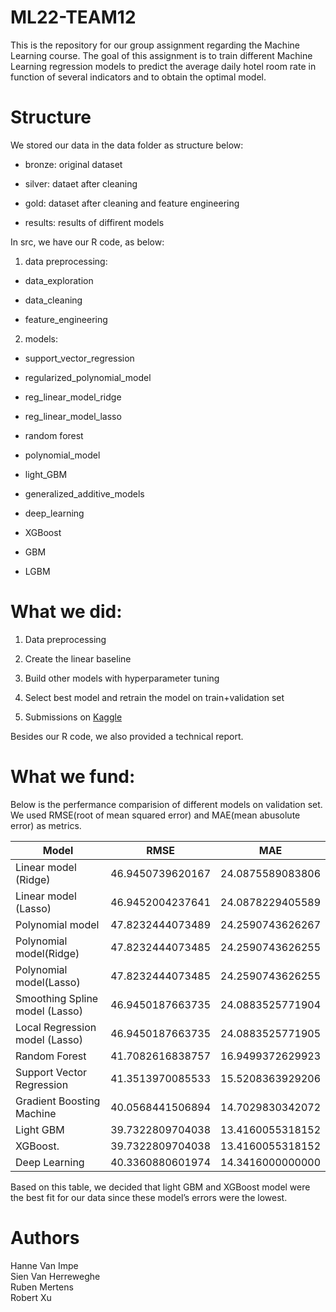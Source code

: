 # ML22-TEAM12

This is the repository for our group assignment regarding the Machine Learning course. The goal of this assignment is to train different Machine Learning regression models to predict the average daily hotel room rate in function of several indicators and to obtain the optimal model. 

# Structure 

We stored our data in the data folder as structure below: 
- bronze:
original dataset 

- silver:
dataet after cleaning 

- gold:
dataset after cleaning and feature engineering 

- results:
results of diffirent models<br> 

In src, we have our R code, as below:

1. data preprocessing:

- data_exploration

- data_cleaning

- feature_engineering

2. models:

- support_vector_regression

- regularized_polynomial_model

- reg_linear_model_ridge

- reg_linear_model_lasso

- random forest

- polynomial_model

- light_GBM

- generalized_additive_models

- deep_learning

- XGBoost

- GBM

- LGBM

# What we did:

1. Data preprocessing 

2. Create the linear baseline 

3. Build other models with hyperparameter tuning 

4. Select best model and retrain the model on train+validation set  

5. Submissions on [Kaggle](https://www.kaggle.com/competitions/hotel-price-prediction-ugent-ml-2022)

Besides our R code, we also provided a technical report. 

# What we fund:
Below is the perfermance comparision of different models on validation set. We used RMSE(root of mean squared error) and MAE(mean abusolute error) as metrics. 

| Model                         | RMSE     | MAE      |
|-------------------------------|----------|----------|
| Linear model (Ridge)          | 46.9450739620167| 24.0875589083806|
| Linear model (Lasso)          | 46.9452004237641| 24.0878229405589|
| Polynomial model              | 47.8232444073489| 24.2590743626267|
| Polynomial model(Ridge)       | 47.8232444073485| 24.2590743626255|
| Polynomial model(Lasso)       | 47.8232444073485| 24.2590743626255|
| Smoothing Spline model (Lasso)| 46.9450187663735| 24.0883525771904|
| Local Regression model (Lasso)| 46.9450187663735| 24.0883525771905|
| Random Forest                 | 41.7082616838757| 16.9499372629923|
| Support Vector Regression     | 41.3513970085533| 15.5208363929206|
| Gradient Boosting Machine     | 40.0568441506894| 14.7029830342072|
| Light GBM                     | 39.7322809704038| 13.4160055318152|
| XGBoost.                      | 39.7322809704038| 13.4160055318152|
| Deep Learning                 | 40.3360880601974| 14.3416000000000|

Based on this table, we decided that light GBM and XGBoost model were the best fit for our data since these model’s errors were the lowest.  

# Authors 
Hanne Van Impe<br>
Sien Van Herreweghe<br> 
Ruben Mertens<br>
Robert Xu 

